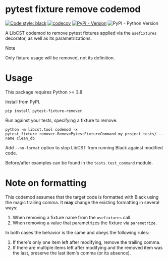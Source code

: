 # pytest fixture remove codemod
[![Code style: black](https://img.shields.io/badge/code%20style-black-000000.svg)](https://github.com/psf/black)
[![codecov](https://codecov.io/gh/Klavionik/pytest-fixture-remover/graph/badge.svg?token=L5GROOX2QN)](https://codecov.io/gh/Klavionik/pytest-fixture-remover)
[![PyPI - Version](https://img.shields.io/pypi/v/pytest-fixture-remover)](https://pypi.org/project/pytest-fixture-remover)
![PyPI - Python Version](https://img.shields.io/pypi/pyversions/pytest-fixture-remover)

A LibCST codemod to remove pytest fixtures applied via the `usefixtures` decorator,
as well as its parametrizations.

> [!NOTE]
> Only fixture usage will be removed, not its definition.

# Usage
This package requires Python >= 3.8. 

Install from PyPI.

```shell
pip install pytest-fixture-remover
```

Run against your tests, specifying a fixture to remove.

```shell
python -m libcst.tool codemod -x pytest_fixture_remover.RemovePytestFixtureCommand my_project_tests/ --name clean_db
```

Add `--no-format` option to stop LibCST from running Black against modified code.

Before/after examples can be found in the `tests.test_command` module.

# Note on formatting
This codemod assumes that the target code is formatted with Black using
the magic trailing comma. It **may** change the existing formatting in several ways:
1. When removing a fixture name from the `usefixtures` call.
2. When removing a value that parametrizes the fixture via `parametrize`.

In both cases the behavior is the same and obeys the following rules:
1. If there's only one item left after modifying, remove the trailing comma.
2. If there are multiple items left after modifying and the removed item was the last,
preserve the last item's comma (or its absence).
